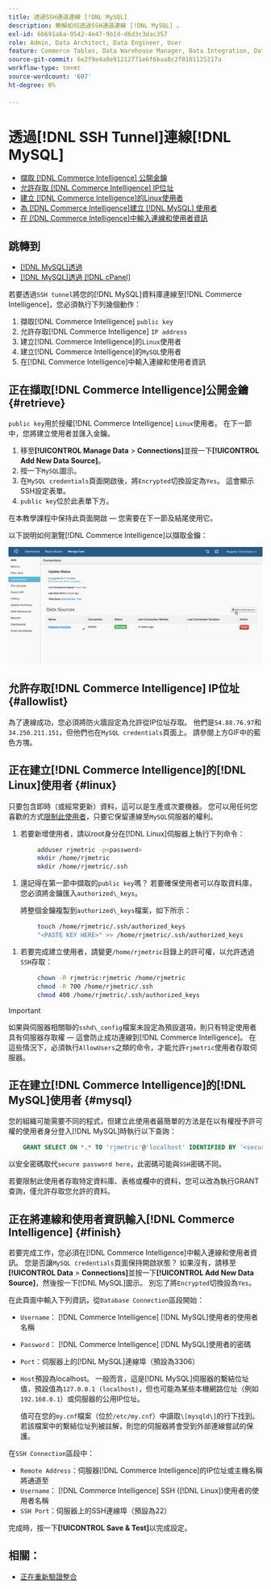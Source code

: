 ```yaml
---
title: 透過SSH通道連線 [!DNL MySQL]
description: 瞭解如何透過SSH通道連線 [!DNL MySQL] 。
exl-id: 6b691a6a-9542-4e47-9b1d-d6d3c3dac357
role: Admin, Data Architect, Data Engineer, User
feature: Commerce Tables, Data Warehouse Manager, Data Integration, Data Import/Export, SQL Report Builder
source-git-commit: 6e2f9e4a9e91212771e6f6baa8c2f8101125217a
workflow-type: tm+mt
source-wordcount: '607'
ht-degree: 0%

---
```


# 透過[!DNL SSH Tunnel]連線[!DNL MySQL]

* [擷取 [!DNL Commerce Intelligence] 公開金鑰](#retrieve)
* [允許存取 [!DNL Commerce Intelligence] IP位址](#allowlist)
* [建立 [!DNL Commerce Intelligence]的Linux使用者](#linux)
* [為 [!DNL Commerce Intelligence]建立 [!DNL MySQL] 使用者](#mysql)
* [在 [!DNL Commerce Intelligence]中輸入連線和使用者資訊](#finish)

## 跳轉到

* [[!DNL MySQL]透過 ](../integrations/mysql-via-a-direct-connection.md)
* [[!DNL MySQL]透過 [!DNL cPanel]](../integrations/mysql-via-cpanel.md)

若要透過`SSH tunnel`將您的[!DNL MySQL]資料庫連線至[!DNL Commerce Intelligence]，您必須執行下列幾個動作：

1. 擷取[!DNL Commerce Intelligence] `public key`
1. 允許存取[!DNL Commerce Intelligence] `IP address`
1. 建立[!DNL Commerce Intelligence]的`Linux`使用者
1. 建立[!DNL Commerce Intelligence]的`MySQL`使用者
1. 在[!DNL Commerce Intelligence]中輸入連線和使用者資訊


## 正在擷取[!DNL Commerce Intelligence]公開金鑰 {#retrieve}

`public key`用於授權[!DNL Commerce Intelligence] `Linux`使用者。 在下一節中，您將建立使用者並匯入金鑰。

1. 移至&#x200B;**[!UICONTROL Manage Data** > **Connections]**&#x200B;並按一下&#x200B;**[!UICONTROL Add New Data Source]**。
1. 按一下`MySQL`圖示。
1. 在`MySQL credentials`頁面開啟後，將`Encrypted`切換設定為`Yes`。 這會顯示SSH設定表單。
1. `public key`位於此表單下方。

在本教學課程中保持此頁面開啟 — 您需要在下一節及結尾使用它。

以下說明如何瀏覽[!DNL Commerce Intelligence]以擷取金鑰：

![](../../../assets/MySQL_SSH.gif)<!--{: width="770"}-->

## 允許存取[!DNL Commerce Intelligence] IP位址 {#allowlist}

為了連線成功，您必須將防火牆設定為允許從IP位址存取。 他們是`54.88.76.97`和`34.250.211.151`，但他們也在`MySQL credentials`頁面上。 請參閱上方GIF中的藍色方塊。

## 正在建立[!DNL Commerce Intelligence]的[!DNL Linux]使用者 {#linux}

只要包含即時（或經常更新）資料，這可以是生產或次要機器。 您可以用任何您喜歡的方式[限制此使用者](../../../administrator/account-management/restrict-db-access.md)，只要它保留連線至`MySQL`伺服器的權利。

1. 若要新增使用者，請以root身分在[!DNL Linux]伺服器上執行下列命令：

```bash
        adduser rjmetric -p<password>
        mkdir /home/rjmetric
        mkdir /home/rjmetric/.ssh
```

1. 還記得在第一節中擷取的`public key`嗎？ 若要確保使用者可以存取資料庫，您必須將金鑰匯入`authorized\_keys`。

   將整個金鑰複製到`authorized\_keys`檔案，如下所示：

```bash
        touch /home/rjmetric/.ssh/authorized_keys
        "<PASTE KEY HERE>" >> /home/rjmetric/.ssh/authorized_keys
```

1. 若要完成建立使用者，請變更`/home/rjmetric`目錄上的許可權，以允許透過`SSH`存取：

```bash
        chown -R rjmetric:rjmetric /home/rjmetric
        chmod -R 700 /home/rjmetric/.ssh
        chmod 400 /home/rjmetric/.ssh/authorized_keys
```

>[!IMPORTANT]
>
>如果與伺服器相關聯的`sshd\_config`檔案未設定為預設選項，則只有特定使用者具有伺服器存取權 — 這會防止成功連線到[!DNL Commerce Intelligence]。 在這些情況下，必須執行`AllowUsers`之類的命令，才能允許`rjmetric`使用者存取伺服器。

## 正在建立[!DNL Commerce Intelligence]的[!DNL MySQL]使用者 {#mysql}

您的組織可能需要不同的程式，但建立此使用者最簡單的方法是在以有權授予許可權的使用者身分登入[!DNL MySQL]時執行以下查詢：

```sql
    GRANT SELECT ON *.* TO 'rjmetric'@'localhost' IDENTIFIED BY '<secure password here>';
```

以安全密碼取代`secure password here`，此密碼可能與`SSH`密碼不同。

若要限制此使用者存取特定資料庫、表格或欄中的資料，您可以改為執行GRANT查詢，僅允許存取您允許的資料。

## 正在將連線和使用者資訊輸入[!DNL Commerce Intelligence] {#finish}

若要完成工作，您必須在[!DNL Commerce Intelligence]中輸入連線和使用者資訊。 您是否讓`MySQL credentials`頁面保持開啟狀態？ 如果沒有，請移至&#x200B;**[!UICONTROL Data** > **Connections]**&#x200B;並按一下&#x200B;**[!UICONTROL Add New Data Source]**，然後按一下[!DNL MySQL]圖示。 別忘了將`Encrypted`切換設為`Yes`。

在此頁面中輸入下列資訊，從`Database Connection`區段開始：

* `Username`： [!DNL Commerce Intelligence] [!DNL MySQL]使用者的使用者名稱
* `Password`： [!DNL Commerce Intelligence] [!DNL MySQL]使用者的密碼
* `Port`：伺服器上的[!DNL MySQL]連線埠（預設為3306）
* `Host`預設為localhost。 一般而言，這是[!DNL MySQL]伺服器的繫結位址值，預設值為`127.0.0.1 (localhost)`，但也可能為某些本機網路位址（例如`192.168.0.1`）或伺服器的公用IP位址。

  值可在您的`my.cnf`檔案（位於`/etc/my.cnf`）中讀取`\[mysqld\]`的行下找到。 若該檔案中的繫結位址列被註解，則您的伺服器將會受到外部連線嘗試的保護。

在`SSH Connection`區段中：

* `Remote Address`：伺服器[!DNL Commerce Intelligence]的IP位址或主機名稱將通道至
* `Username`： [!DNL Commerce Intelligence] SSH ([!DNL Linux])使用者的使用者名稱
* `SSH Port`：伺服器上的SSH連線埠（預設為22）

完成時，按一下&#x200B;**[!UICONTROL Save & Test]**&#x200B;以完成設定。

## 相關：

* [正在重新驗證整合](https://experienceleague.adobe.com/docs/commerce-knowledge-base/kb/how-to/mbi-reauthenticating-integrations.html)
